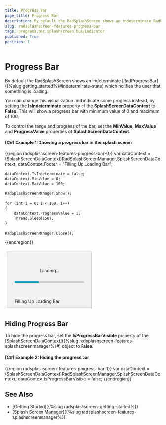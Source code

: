 ```yaml
---
title: Progress Bar
page_title: Progress Bar
description: By default the RadSplashScreen shows an indeterminate RadProgressBar which notifies the user that something is loading. 
slug: radsplashscreen-features-progress-bar
tags: progress,bar,splashscreen,busyindicator
published: True
position: 1
---
```


# Progress Bar

By default the RadSplashScreen shows an indeterminate [RadProgressBar]({%slug getting_started%}#indeterminate-state) which notifies the user that something is loading. 

You can change this visualization and indicate some progress instead, by setting the __IsIndeterminate__ property of the __SplashScreenDataContext__ to __False__. This will show a progress bar with minimum value of 0 and maximum of 100. 

To control the range and progress of the bar, set the __MinValue__, __MaxValue__ and __ProgressValue__ properties of __SplashScreenDataContext__.

#### __[C#] Example 1: Showing a progress bar in the splash screen__
{{region radsplashscreen-features-progress-bar-0}}
	var dataContext = (SplashScreenDataContext)RadSplashScreenManager.SplashScreenDataContext;
	dataContext.Footer = "Filling Up Loading Bar";	
	
	dataContext.IsIndeterminate = false;
	dataContext.MinValue = 0;
	dataContext.MaxValue = 100;

	RadSplashScreenManager.Show();

	for (int i = 0; i < 100; i++)
	{
		dataContext.ProgressValue = i;
		Thread.Sleep(150);
	}

	RadSplashScreenManager.Close();
{{endregion}}

![](images/radsplashscreen-features-progress-bar-0.png)

## Hiding Progress Bar

To hide the progress bar, set the __IsProgressBarVisible__ property of the [SplashScreenDataContext]({%slug radsplashscreen-features-splashscreenmanager%}#) object to __False__.

#### __[C#] Example 2: Hiding the progress bar__
{{region radsplashscreen-features-progress-bar-1}}
	var dataContext = (SplashScreenDataContext)RadSplashScreenManager.SplashScreenDataContext;
	dataContext.IsProgressBarVisible = false;
{{endregion}}

## See Also  
* [Getting Started]({%slug radsplashscreen-getting-started%})
* [Splash Screen Manager]({%slug radsplashscreen-features-splashscreenmanager%})